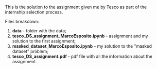 This is the solution to the assignment given me by Tesco as part of the internship selection process.

Files breakdown:
1. **data** - folder with the data;
2. **tesco_DS_assignment_MarcoEsposito.ipynb** - assignment and my solution to the first assignment;
3. **masked_dataset_MarcoEsposito.ipynb** - my solution to the "masked dataset" problem;
4. **tesco_DS_assignment.pdf** - pdf file with all the information about the assignment.
